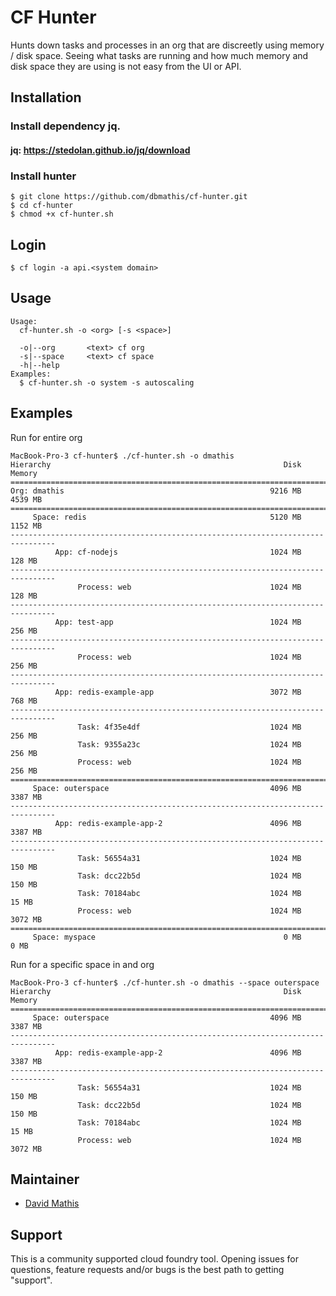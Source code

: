 
# CF Hunter
Hunts down tasks and processes in an org that are discreetly using memory / disk space. Seeing what tasks are running and how much memory and disk space they are using is not easy from the UI or API.


## Installation

### Install dependency jq.

#### jq: https://stedolan.github.io/jq/download

### Install hunter
```
$ git clone https://github.com/dbmathis/cf-hunter.git
$ cd cf-hunter
$ chmod +x cf-hunter.sh
```


## Login
```
$ cf login -a api.<system domain>
```
  

## Usage
```
Usage:
  cf-hunter.sh -o <org> [-s <space>]

  -o|--org       <text> cf org
  -s|--space     <text> cf space
  -h|--help
Examples:
  $ cf-hunter.sh -o system -s autoscaling
```


## Examples
Run for entire org
```
MacBook-Pro-3 cf-hunter$ ./cf-hunter.sh -o dmathis
Hierarchy                                                    Disk         Memory
================================================================================
Org: dmathis                                              9216 MB        4539 MB
================================================================================
     Space: redis                                         5120 MB        1152 MB
--------------------------------------------------------------------------------
          App: cf-nodejs                                  1024 MB         128 MB
--------------------------------------------------------------------------------
               Process: web                               1024 MB         128 MB
--------------------------------------------------------------------------------
          App: test-app                                   1024 MB         256 MB
--------------------------------------------------------------------------------
               Process: web                               1024 MB         256 MB
--------------------------------------------------------------------------------
          App: redis-example-app                          3072 MB         768 MB
--------------------------------------------------------------------------------
               Task: 4f35e4df                             1024 MB         256 MB
               Task: 9355a23c                             1024 MB         256 MB
               Process: web                               1024 MB         256 MB
================================================================================
     Space: outerspace                                    4096 MB        3387 MB
--------------------------------------------------------------------------------
          App: redis-example-app-2                        4096 MB        3387 MB
--------------------------------------------------------------------------------
               Task: 56554a31                             1024 MB         150 MB
               Task: dcc22b5d                             1024 MB         150 MB
               Task: 70184abc                             1024 MB          15 MB
               Process: web                               1024 MB        3072 MB
================================================================================
     Space: myspace                                          0 MB           0 MB
```
Run for a specific space in and org
```
MacBook-Pro-3 cf-hunter$ ./cf-hunter.sh -o dmathis --space outerspace
Hierarchy                                                    Disk         Memory
================================================================================
     Space: outerspace                                    4096 MB        3387 MB
--------------------------------------------------------------------------------
          App: redis-example-app-2                        4096 MB        3387 MB
--------------------------------------------------------------------------------
               Task: 56554a31                             1024 MB         150 MB
               Task: dcc22b5d                             1024 MB         150 MB
               Task: 70184abc                             1024 MB          15 MB
               Process: web                               1024 MB        3072 MB
```


## Maintainer

* [David Mathis](https://github.com/dbmathis)


## Support

This is a community supported cloud foundry tool. Opening issues for questions, feature requests and/or bugs is the best path to getting "support".

